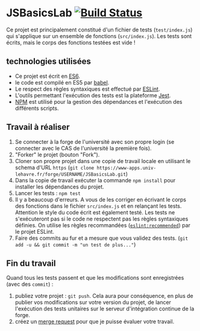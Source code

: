 # JSBasicsLab [![Build Status](https://www-apps.univ-lehavre.fr/forge/WEB-IHM/JSBasicsLab/badges/master/build.svg)](https://www-apps.univ-lehavre.fr/forge/WEB-IHM/JSBasicsLab/pipelines)

Ce projet est principalement constitué d'un fichier de tests (`test/index.js`) qui s'applique sur un ensemble de fonctions (`src/index.js`). Les tests sont écrits, mais le corps des fonctions testées est vide !

## technologies utilisées

- Ce projet est écrit en [ES6](http://www.ecma-international.org/ecma-262/6.0/index.html). 
- le code est compilé en ES5 par [babel](https://babeljs.io/). 
- Le respect des règles syntaxiques est effectué par [ESLint](https://eslint.org/). 
- L'outils permettant l'exécution des tests est la plateforme [Jest](http://facebook.github.io/jest/).
- [NPM](https://www.npmjs.com/) est utilisé pour la gestion des dépendances et l'exécution des différents scripts. 

## Travail à réaliser

1. Se connecter à la forge de l'université avec son propre login (se connecter avec le CAS de l'université la première fois).
2. "Forker" le projet (bouton "Fork").
3. Cloner son propre projet dans une copie de travail locale en utilisant le schema d'URL `https` (`git clone https://www-apps.univ-lehavre.fr/forge/USERNAME/JSBasicsLab.git`)
4. Dans la copie de travail  exécuter la commande `npm install` pour installer les dépendances du projet.
5. Lancer les tests : `npm test`
6. Il y a beaucoup d'erreurs. A vous de les corriger en écrivant le corps des fonctions dans le fichier `src/index.js` et en relançant les tests. Attention le style du code écrit est également testé. Les tests ne s'exécuteront pas si le code ne respectent pas les règles syntaxiques définies. On utilise les règles recommandées ([`eslint:recommended`](https://eslint.org/docs/rules/)) par le projet ESLint.
7. Faire des commits au fur et a mesure que vous validez des tests. (`git add -u && git commit -m "un test de plus..."`)

## Fin du travail

Quand tous les tests passent et que les modifications sont enregistrées (avec des `commit`) :

1. publiez votre projet : `git push`. Cela aura pour conséquence, en plus de publier vos modifications sur votre version du projet, de lancer l'exécution des tests unitaires sur le serveur d'intégration continue de la forge. 
2. créez un [merge request](https://docs.gitlab.com/ee/gitlab-basics/add-merge-request.html) pour que je puisse évaluer votre travail.
